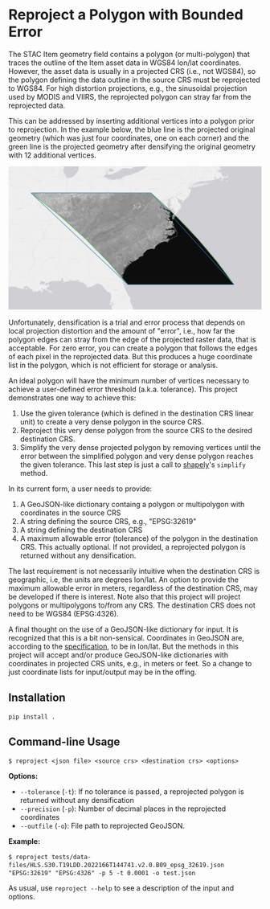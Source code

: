 # Reproject a Polygon with Bounded Error

The STAC Item geometry field contains a polygon (or multi-polygon) that traces the outline of the Item asset data in WGS84 lon/lat coordinates. However, the asset data is usually in a projected CRS (i.e., not WGS84), so the polygon defining the data outline in the source CRS must be reprojected to WGS84. For high distortion projections, e.g., the sinusoidal projection used by MODIS and VIIRS, the reprojected polygon can stray far from the reprojected data. 

This can be addressed by inserting additional vertices into a polygon prior to reprojection. In the example below, the blue line is the projected original geometry (which was just four coordinates, one on each corner) and the green line is the projected geometry after densifying the original geometry with 12 additional vertices.

![](docs/viirs-h11v05.png)

Unfortunately, densification is a trial and error process that depends on local projection distortion and the amount of "error", i.e., how far the polygon edges can stray from the edge of the projected raster data, that is acceptable. For zero error, you can create a polygon that follows the edges of each pixel in the reprojected data. But this produces a huge coordinate list in the polygon, which is not efficient for storage or analysis.

An ideal polygon will have the minimum number of vertices necessary to achieve a user-defined error threshold (a.k.a. tolerance). This project demonstrates one way to achieve this:
1. Use the given tolerance (which is defined in the destination CRS linear unit) to create a very dense polygon in the source CRS.
2. Reproject this very dense polygon from the source CRS to the desired destination CRS.
3. Simplify the very dense projected polygon by removing vertices until the error between the simplified polygon and very dense polygon reaches the given tolerance. This last step is just a call to [shapely](https://shapely.readthedocs.io/en/stable/manual.html)'s `simplify` method.

In its current form, a user needs to provide:
1. A GeoJSON-like dictionary containg a polygon or multipolygon with coordinates in the source CRS
2. A string defining the source CRS, e.g., "EPSG:32619"
3. A string defining the destination CRS
4. A maximum allowable error (tolerance) of the polygon in the destination CRS. This actually optional. If not provided, a reprojected polygon is returned without any densification.

The last requirement is not necessarily intuitive when the destination CRS is geographic, i.e, the units are degrees lon/lat. An option to provide the maximum allowable error in meters, regardless of the destination CRS, may be developed if there is interest. Note also that this project will project polygons or multipolygons to/from any CRS. The destination CRS does not need to be WGS84 (EPSG:4326).

A final thought on the use of a GeoJSON-like dictionary for input. It is recognized that this is a bit non-sensical. Coordinates in GeoJSON are, according to the [specification](https://datatracker.ietf.org/doc/html/rfc7946), to be in lon/lat. But the methods in this project will accept and/or produce GeoJSON-like dictionaries with coordinates in projected CRS units, e.g., in meters or feet. So a change to just coordinate lists for input/output may be in the offing.

## Installation

```shell
pip install .
```

## Command-line Usage

```shell
$ reproject <json file> <source crs> <destination crs> <options>
```

**Options:**
- `--tolerance` (`-t`): If no tolerance is passed, a reprojected polygon is returned without any densification
- `--precision` (`-p`): Number of decimal places in the reprojected coordinates
- `--outfile` (`-o`): File path to reprojected GeoJSON.

**Example:**
```shell
$ reproject tests/data-files/HLS.S30.T19LDD.2022166T144741.v2.0.B09_epsg_32619.json "EPSG:32619" "EPSG:4326" -p 5 -t 0.0001 -o test.json
```

As usual, use `reproject --help` to see a description of the input and options.